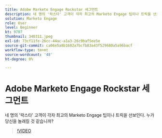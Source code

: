 ```yaml
---
title: Adobe Marketo Engage Rockstar 세그먼트
description: 네 명의 '락스타' 고객이 각자 최고의 Marketo Engage 팁이나 트릭을 선보인다. 누가 당신을 놀래킬 것 같습니까?
solution: Marketo Engage
role: User
level: Beginner
kt: 9707
thumbnail: 340311.jpeg
exl-id: 73cf11fe-26cc-44ac-a1a3-26c9baf5ee5e
source-git-commit: ca06e5a8b1602a7bcfb83a43f529680a5a96bacf
workflow-type: tm+mt
source-wordcount: '48'
ht-degree: 0%

---
```


# Adobe Marketo Engage Rockstar 세그먼트

네 명의 &#39;락스타&#39; 고객이 각자 최고의 Marketo Engage 팁이나 트릭을 선보인다. 누가 당신을 놀래킬 것 같습니까?

>[!VIDEO](https://video.tv.adobe.com/v/340311/?quality=12&learn=on)
